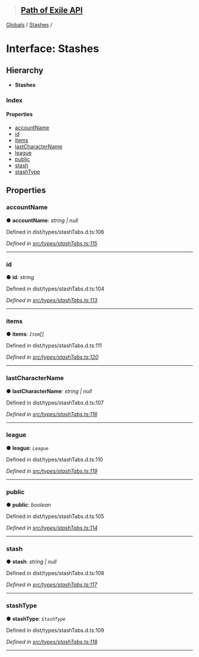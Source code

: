 > ## [Path of Exile API](../README.md)

[Globals](../globals.md) / [Stashes](stashes.md) /

# Interface: Stashes

## Hierarchy

* **Stashes**

### Index

#### Properties

* [accountName](stashes.md#accountname)
* [id](stashes.md#id)
* [items](stashes.md#items)
* [lastCharacterName](stashes.md#lastcharactername)
* [league](stashes.md#league)
* [public](stashes.md#public)
* [stash](stashes.md#stash)
* [stashType](stashes.md#stashtype)

## Properties

###  accountName

● **accountName**: *string | null*

Defined in dist/types/stashTabs.d.ts:106

*Defined in [src/types/stashTabs.ts:115](https://github.com/stephenpoole/poe-api/blob/85822e1/src/types/stashTabs.ts#L115)*

___

###  id

● **id**: *string*

Defined in dist/types/stashTabs.d.ts:104

*Defined in [src/types/stashTabs.ts:113](https://github.com/stephenpoole/poe-api/blob/85822e1/src/types/stashTabs.ts#L113)*

___

###  items

● **items**: *`Item`[]*

Defined in dist/types/stashTabs.d.ts:111

*Defined in [src/types/stashTabs.ts:120](https://github.com/stephenpoole/poe-api/blob/85822e1/src/types/stashTabs.ts#L120)*

___

###  lastCharacterName

● **lastCharacterName**: *string | null*

Defined in dist/types/stashTabs.d.ts:107

*Defined in [src/types/stashTabs.ts:116](https://github.com/stephenpoole/poe-api/blob/85822e1/src/types/stashTabs.ts#L116)*

___

###  league

● **league**: *`League`*

Defined in dist/types/stashTabs.d.ts:110

*Defined in [src/types/stashTabs.ts:119](https://github.com/stephenpoole/poe-api/blob/85822e1/src/types/stashTabs.ts#L119)*

___

###  public

● **public**: *boolean*

Defined in dist/types/stashTabs.d.ts:105

*Defined in [src/types/stashTabs.ts:114](https://github.com/stephenpoole/poe-api/blob/85822e1/src/types/stashTabs.ts#L114)*

___

###  stash

● **stash**: *string | null*

Defined in dist/types/stashTabs.d.ts:108

*Defined in [src/types/stashTabs.ts:117](https://github.com/stephenpoole/poe-api/blob/85822e1/src/types/stashTabs.ts#L117)*

___

###  stashType

● **stashType**: *`StashType`*

Defined in dist/types/stashTabs.d.ts:109

*Defined in [src/types/stashTabs.ts:118](https://github.com/stephenpoole/poe-api/blob/85822e1/src/types/stashTabs.ts#L118)*

___